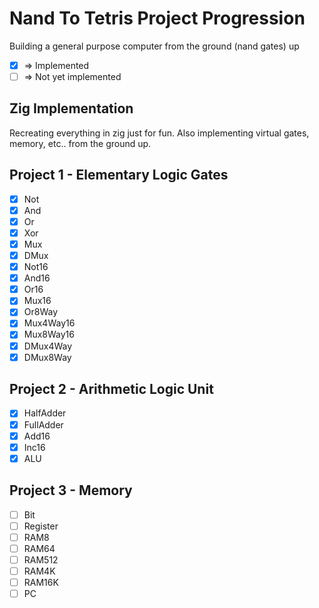# Nand To Tetris Project Progression

Building a general purpose computer from the ground (nand gates) up

- [x] => Implemented
- [ ] => Not yet implemented

## Zig Implementation

Recreating everything in zig just for fun. Also implementing virtual gates, memory, etc.. from the ground up.

## Project 1 - Elementary Logic Gates

- [x] Not
- [x] And
- [x] Or
- [x] Xor
- [x] Mux
- [x] DMux
- [x] Not16
- [x] And16
- [x] Or16
- [x] Mux16
- [x] Or8Way
- [x] Mux4Way16
- [x] Mux8Way16
- [x] DMux4Way
- [x] DMux8Way

## Project 2 - Arithmetic Logic Unit

- [x] HalfAdder
- [x] FullAdder
- [x] Add16
- [x] Inc16
- [x] ALU

## Project 3 - Memory

- [ ] Bit
- [ ] Register
- [ ] RAM8
- [ ] RAM64
- [ ] RAM512
- [ ] RAM4K
- [ ] RAM16K
- [ ] PC
